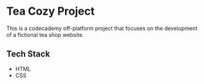 # Tea Cozy Project 

This is a codecademy off-platform project that focuses on the development of a fictional tea shop website.

## Tech Stack
- HTML
- CSS